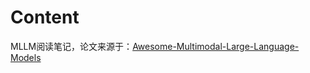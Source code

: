 # Content

MLLM阅读笔记，论文来源于：[Awesome-Multimodal-Large-Language-Models](https://github.com/BradyFU/Awesome-Multimodal-Large-Language-Models)